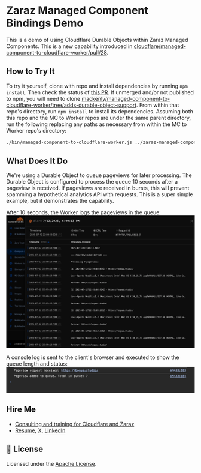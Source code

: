 # Zaraz Managed Component Bindings Demo

This is a demo of using Cloudflare Durable Objects within Zaraz Managed Components. This is a new capability introduced in [cloudflare/managed-component-to-cloudflare-worker/pull/28](https://github.com/cloudflare/managed-component-to-cloudflare-worker/pull/28).

## How to Try It

To try it yourself, clone with repo and install dependencies by running `npm install`. Then check the status of [this PR](https://github.com/cloudflare/managed-component-to-cloudflare-worker/pull/28). If unmerged and/or not published to npm, you will need to clone [mackenly/managed-component-to-cloudflare-worker/tree/adds-durable-object-support](https://github.com/mackenly/managed-component-to-cloudflare-worker/tree/adds-durable-object-support). From within that repo's directory, run `npm install` to install its dependencies. Assuming both this repo and the MC to Worker repos are under the same parent directory, run the following replacing any paths as necessary from within the MC to Worker repo's directory:
```bash
./bin/managed-component-to-cloudflare-worker.js ../zaraz-managed-component-bindings-demo/dist/index.js custom-mc-bindings-demo ../zaraz-managed-component-bindings-demo/wrangler.toml
```

## What Does It Do

We're using a Durable Object to queue pageviews for later processing. The Durable Object is configured to process the queue 10 seconds after a pageview is received. If pageviews are received in bursts, this will prevent spamming a hypothetical analytics API with requests. This is a super simple example, but it demonstrates the capability.

After 10 seconds, the Worker logs the pageviews in the queue:
![Worker Logs](./screenshot-of-worker-logs.png)

A console log is sent to the client's browser and executed to show the queue length and status:
![Browser Logs](./screenshot-of-browser-logs.png)

## Hire Me

- [Consulting and training for Cloudflare and Zaraz](https://tricitiesmediagroup.com/contact)
- [Resume](https://mackenly.com/), [X](https://x.com/mackenlyjones), [LinkedIn](https://www.linkedin.com/in/mackenly/)

## 📝 License

Licensed under the [Apache License](./LICENSE).

